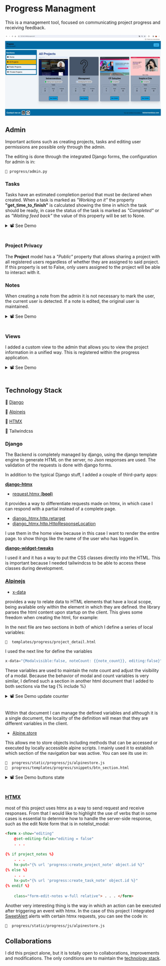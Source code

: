 # Progress Managment
This is a management tool, focused on communicating project progress and receiving feedback.

![this project](readme_src/managment.webp)

## **Admin**

Important actions such as creating projects, tasks and editing user permissions are possible only through the admin.

The editing is done through the integrated Django forms, the configuration for admin is in:

```
📁 progress/admin.py
```

### **Tasks**


Tasks have an estimated completion period that must be declared when created. When a task is marked as *"Working on it"* the property **"get_time_to_finish"** is calculated showing the time in which the task should be ready, in case the status of the task is marked as *"Completed"* or as *"Waiting feed back"* the value of this property will be set to None.

<details>
  <summary> 📽️ See Demo</summary>

![automatic calculation time for finish task](readme_src/task_state.gif)

</details>
<br>


### **Project Privacy**

The **Project** model has a *"Public"* property that allows sharing a project with all registered users regardless of whether they are assigned to said project. If this property is set to False, only users assigned to the project will be able to interact with it.

### **Notes**



When creating a note from the admin it is not necessary to mark the user, the current user is detected. If a note is edited, the original user is maintained.

<details>
  <summary> 📽️ See Demo</summary>

![auto save user for admin notes](readme_src/admin_notes.gif)

</details>
<br>

### **Views**



I added a custom view to the admin that allows you to view the project information in a unified way. This is registered within the progress application.

<details>
  <summary> 📽️ See Demo</summary>

![custom admin view](readme_src/custom_admin_view.gif)

</details>
<br>


## **Technology Stack**

🚀 [Django](#Django)

🚀 [Alpinejs](#alpinejs)

🚀 [HTMX](#htmx)

🚀 Tailwindcss

### **Django**

The Backend is completely managed by django, using the django template engine to generate HTML on the server, no Json responses are used. The validation of the requests is done with django forms.

In addition to the typical Django stuff, I added a couple of third-party apps:

**[django-htmx](https://django-htmx.readthedocs.io/en/latest/)**


+ [request.htmx (__bool__)](https://django-htmx.readthedocs.io/en/latest/middleware.html#django_htmx.middleware.HtmxDetails.__bool__)

it provides a way to differentiate requests made on htmx, in which case I can respond with a partial instead of a complete page.

+ [django_htmx.http.retarget](https://django-htmx.readthedocs.io/en/latest/http.html#django_htmx.http.retarget)  
+ [django_htmx.http.HttpResponseLocation](https://django-htmx.readthedocs.io/en/latest/http.html#django_htmx.http.HttpResponseLocation)

I use them in the home view because in this case I want to render the entire page. to show things like the name of the user who has logged in.

**[django-widget-tweaks](https://pypi.org/project/django-widget-tweaks/)**

I used it and it has a way to put the CSS classes directly into the HTML. This is important because I needed tailwindcss to be able to access these classes during development.

### **[Alpinejs](https://alpinejs.dev/)**

+ [x-data](https://alpinejs.dev/directives/data)

provides a way to relate data to HTML elements that have a local scope, being available only within the element in which they are defined. the library parses the html content upon startup on the client. This gives some freedom when creating the html, for example:


In the next file are two sections in both of which I define a series of local variables:
``` 
📁  templates/progress/project_detail.html 
```
I used the next line for define the variables

``` javascript
x-data="{Modalvisible:false, noteCount: {{note_count}}, editing:false}"
```

These variables are used to maintain the note count and adjust the visibility of a modal. Because the behavior of modal and count variables is very similar, I defined such a section in another html document that I added to both sections via the tag {% include %}

<details>
  <summary> 📽️ See Demo update counter</summary>

![update note counter](readme_src/update_counter.gif)

</details>
<br>

Within that document I can manage the defined variables and although it is a single document, the locality of the definition will mean that they are different variables in the client.


+ [Alpine.store](https://alpinejs.dev/magics/store)

This allows me to store objects including methods that can be accessed or executed by locally accessible alpine scripts.
I mainly used it to establish which section of the navigation bar was active. You can see its use in:

```
📁  progress/static/progress/js/alpinestore.js
📁  progress/templates/progress/snippets/btn_section.html
```

<details>
  <summary> 📽️ See Demo buttons state</summary>

![custom admin view](readme_src/alpine.gif)

</details>
<br>

### **[HTMX](https://htmx.org/docs/)**

most of this project uses htmx as a way to send request and receive responses. From that I would like to highlight the use of verbs that in some cases is essential to determine how to handle the server-side response, such as the edit Note form that is in notelist_modal:

```html
<form x-show="editing"
    @set-editing-false="editing = false" 
    . . .                    

{% if project_notes %}
    . . .
    hx-put="{% url 'progress:create_project_note' object.id %}"
{% else %}
    . . .
    hx-put="{% url 'progress:create_task_note' object.id %}"
{% endif %}

    class="form-edit-notes w-full relative"> . . . </form>
```
Another very interesting thing is the way in which an action can be executed after triggering an event with htmx. In the case of this project I integrated [SweetAlert](https://sweetalert2.github.io/#usage) alerts with certain htmx requests, you can see the code in:

```
📁  progress/static/progress/js/alpinestore.js
```

## Collaborations

I did this project alone, but it is totally open to collaborations, improvements and modifications. The only conditions are to maintain the [technology stack](#technologies-stack).

